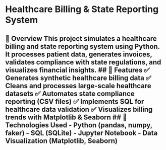 # Healthcare Billing & State Reporting System
 ## 📌 Overview This project simulates a **healthcare billing and state reporting system** using Python. It processes patient data, generates invoices, validates compliance with state regulations, and visualizes financial insights.  ## 🔧 Features ✅ Generates **synthetic healthcare billing data**   ✅ Cleans and processes **large-scale healthcare datasets**   ✅ Automates **state compliance reporting** (CSV files)   ✅ Implements **SQL for healthcare data validation**   ✅ Visualizes billing trends with **Matplotlib & Seaborn**    ## 🚀 Technologies Used - **Python** (pandas, numpy, faker) - **SQL (SQLite)** - **Jupyter Notebook** - **Data Visualization** (Matplotlib, Seaborn)
